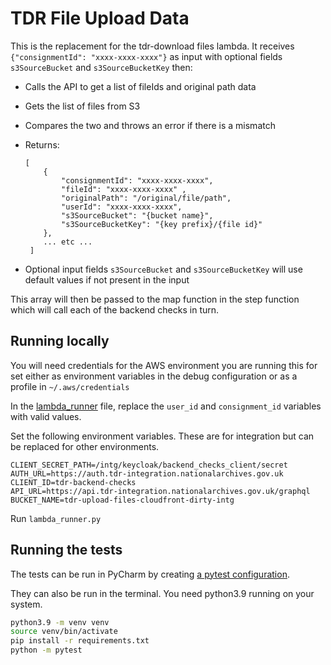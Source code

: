 # TDR File Upload Data

This is the replacement for the tdr-download files lambda. 
It receives `{"consignmentId": "xxxx-xxxx-xxxx"}` as input with optional fields `s3SourceBucket` and `s3SourceBucketKey` then:

* Calls the API to get a list of fileIds and original path data
* Gets the list of files from S3
* Compares the two and throws an error if there is a mismatch
* Returns:
    ```
    [
        {
            "consignmentId": "xxxx-xxxx-xxxx",
            "fileId": "xxxx-xxxx-xxxx" ,
            "originalPath": "/original/file/path",
            "userId": "xxxx-xxxx-xxxx",
            "s3SourceBucket": "{bucket name}",
            "s3SourceBucketKey": "{key prefix}/{file id}"
        },
        ... etc ...
     ]
    ```

* Optional input fields `s3SourceBucket` and `s3SourceBucketKey` will use default values if not present in the input

This array will then be passed to the map function in the step function which will call each of the backend checks in turn.
  
## Running locally
You will need credentials for the AWS environment you are running this for set either as environment variables in the debug configuration or as a profile in `~/.aws/credentials`

In the [lambda_runner](src/lambda_runner.py) file, replace the `user_id` and `consignment_id` variables with valid values.

Set the following environment variables. These are for integration but can be replaced for other environments. 
```
CLIENT_SECRET_PATH=/intg/keycloak/backend_checks_client/secret
AUTH_URL=https://auth.tdr-integration.nationalarchives.gov.uk
CLIENT_ID=tdr-backend-checks
API_URL=https://api.tdr-integration.nationalarchives.gov.uk/graphql
BUCKET_NAME=tdr-upload-files-cloudfront-dirty-intg
```
Run `lambda_runner.py`

## Running the tests
The tests can be run in PyCharm by creating [a pytest configuration](https://www.jetbrains.com/help/pycharm/run-debug-configuration-py-test.html).

They can also be run in the terminal. You need python3.9 running on your system.
```bash
python3.9 -m venv venv
source venv/bin/activate
pip install -r requirements.txt
python -m pytest 
```
